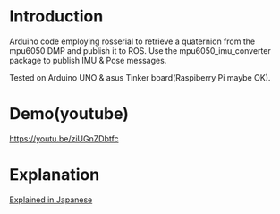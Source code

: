 # Introduction
 Arduino code employing rosserial to retrieve a quaternion from the mpu6050 DMP and publish it to ROS. Use the mpu6050_imu_converter package to publish IMU & Pose messages.
 
 Tested on Arduino UNO & asus Tinker board(Raspiberry Pi maybe OK).

# Demo(youtube)
https://youtu.be/ziUGnZDbtfc

# Explanation
 <a href="https://memo.soarcloud.com/mpu6050%e3%82%92%e3%83%ad%e3%83%9c%e3%83%83%e3%83%88%e3%81%ab%e7%b5%84%e3%81%bf%e8%be%bc%e3%82%82%e3%81%86/">Explained in Japanese</a>
